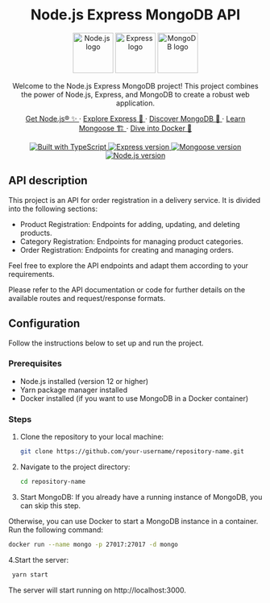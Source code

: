 <h1 align="center">Node.js Express MongoDB API</h1>
<p align="center">
  <img src="https://www.vectorlogo.zone/logos/nodejs/nodejs-ar21.svg" alt="Node.js logo" height="80">
  <img src="https://www.vectorlogo.zone/logos/expressjs/expressjs-ar21.svg" alt="Express logo" height="80">
  <img src="https://www.vectorlogo.zone/logos/mongodb/mongodb-ar21.svg" alt="MongoDB logo" height="80">
</p>
<p align="center">
  Welcome to the Node.js Express MongoDB project! This project combines the power of Node.js, Express, and MongoDB to create a robust web application.
</p>
<p align="center">
  <a href="https://nodejs.org/en/">
    Get Node.js® ✨
  </a>
  ·
  <a href="https://expressjs.com/">
    Explore Express 🚀
  </a>
  ·
  <a href="https://www.mongodb.com/">
    Discover MongoDB 🍃
  </a>
  ·
  <a href="https://mongoosejs.com/">
    Learn Mongoose 🏗️
  </a>
  ·
  <a href="https://www.docker.com/">
    Dive into Docker 🐳
  </a>
</p>


<p align="center">
  <a href="https://www.typescriptlang.org/">
    <img src="https://img.shields.io/badge/Built%20with-TypeScript-blue" alt="Built with TypeScript">
  </a>
  <a href="https://expressjs.com/">
    <img src="https://img.shields.io/badge/express-4.18.2-orange.svg" alt="Express version">
  </a>
  <a href="https://mongoosejs.com/">
    <img src="https://img.shields.io/badge/mongoose-6.7.2-red.svg" alt="Mongoose version">
  </a>
  <a href="https://nodejs.org/">
    <img src="https://img.shields.io/badge/node-18-brightgreen.svg" alt="Node.js version">
  </a>
</p>


## API description

This project is an API for order registration in a delivery service. It is divided into the following sections:

- Product Registration: Endpoints for adding, updating, and deleting products.
- Category Registration: Endpoints for managing product categories.
- Order Registration: Endpoints for creating and managing orders.

Feel free to explore the API endpoints and adapt them according to your requirements.

Please refer to the API documentation or code for further details on the available routes and request/response formats.

## Configuration

Follow the instructions below to set up and run the project.

### Prerequisites

- Node.js installed (version 12 or higher)
- Yarn package manager installed
- Docker installed (if you want to use MongoDB in a Docker container)

### Steps

1. Clone the repository to your local machine:

   ```bash
   git clone https://github.com/your-username/repository-name.git
   ```
2. Navigate to the project directory:
   ```bash
   cd repository-name
   ```
3. Start MongoDB:
If you already have a running instance of MongoDB, you can skip this step.

Otherwise, you can use Docker to start a MongoDB instance in a container. Run the following command:
   ```bash
   docker run --name mongo -p 27017:27017 -d mongo
   ```

4.Start the server:
   ```bash
    yarn start
   ```
The server will start running on http://localhost:3000.


